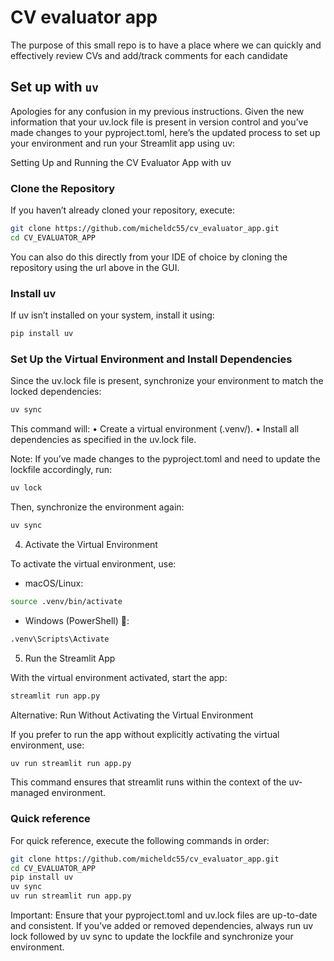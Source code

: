 # CV evaluator app

The purpose of this small repo is to have a place where we can quickly and effectively review CVs and add/track comments for each candidate


## Set up with `uv`

Apologies for any confusion in my previous instructions. Given the new information that your uv.lock file is present in version control and you’ve made changes to your pyproject.toml, here’s the updated process to set up your environment and run your Streamlit app using uv:

Setting Up and Running the CV Evaluator App with uv

### Clone the Repository

If you haven’t already cloned your repository, execute:

```bash
git clone https://github.com/micheldc55/cv_evaluator_app.git
cd CV_EVALUATOR_APP
```

You can also do this directly from your IDE of choice by cloning the repository using the url above in the GUI.

### Install uv

If uv isn’t installed on your system, install it using:

```bash
pip install uv
```

### Set Up the Virtual Environment and Install Dependencies

Since the uv.lock file is present, synchronize your environment to match the locked dependencies:

```bash
uv sync
```

This command will:
	•	Create a virtual environment (.venv/).
	•	Install all dependencies as specified in the uv.lock file.

Note: If you’ve made changes to the pyproject.toml and need to update the lockfile accordingly, run:

```bash
uv lock
```

Then, synchronize the environment again:

```bash
uv sync
```

4. Activate the Virtual Environment

To activate the virtual environment, use:

- macOS/Linux:

```bash
source .venv/bin/activate
```

- Windows (PowerShell) 🤮:

```bash
.venv\Scripts\Activate
```



5. Run the Streamlit App

With the virtual environment activated, start the app:

```bash
streamlit run app.py
```

Alternative: Run Without Activating the Virtual Environment

If you prefer to run the app without explicitly activating the virtual environment, use:

```bash
uv run streamlit run app.py
```

This command ensures that streamlit runs within the context of the uv-managed environment.

### Quick reference

For quick reference, execute the following commands in order:

```bash
git clone https://github.com/micheldc55/cv_evaluator_app.git
cd CV_EVALUATOR_APP
pip install uv
uv sync
uv run streamlit run app.py
```

Important: Ensure that your pyproject.toml and uv.lock files are up-to-date and consistent. If you’ve added or removed dependencies, always run uv lock followed by uv sync to update the lockfile and synchronize your environment.
